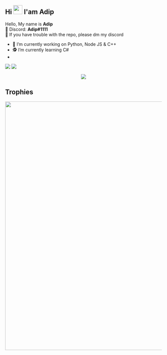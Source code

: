 ## Hi <img src="https://github.com/TheDudeThatCode/TheDudeThatCode/blob/master/Assets/Hi.gif" width="29px"> I'am Adip

Hello, My name is **Adip**
<br/>👤 Discord: **Adip#1111**
<br/>📂 If you have trouble with the repo, please dm my discord
<br/>
 - 👷 I’m currently working on Python, Node JS & C++
 - 🕵️ I’m currently learning C#
 - 
<a href="https://github.com/AdipSG"><img src="https://github-readme-stats.vercel.app/api?username=AdipSG&show_icons=true&theme=radical"></a>
<a href="https://github.com/AdipSG"><img src="https://github-readme-stats.vercel.app/api/top-langs/?username=AdipSG&theme=highcontrast&layout=compact"></a>


<p align="center">
    <img src="https://github-readme-streak-stats.herokuapp.com/?user=AdipSG">
</p>

## Trophies
<p align="center"> <img width=800 src="https://github-profile-trophy.vercel.app/?username=AdipSG&row=2&column=3"/>
